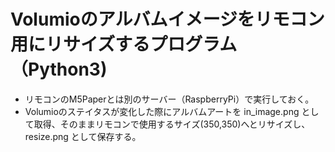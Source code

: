 # Volumioのアルバムイメージをリモコン用にリサイズするプログラム（Python3)

* リモコンのM5Paperとは別のサーバー（RaspberryPi）で実行しておく。
* Volumioのステイタスが変化した際にアルバムアートを in_image.png として取得、そのままリモコンで使用するサイズ(350,350)へとリサイズし、resize.png として保存する。


